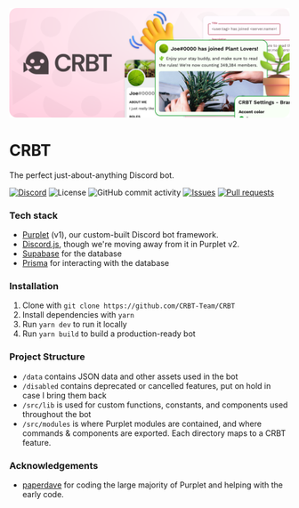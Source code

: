 ![CRBT](/.assets/readme-banner.png)

# CRBT

The perfect just-about-anything Discord bot.

[![Discord](https://img.shields.io/discord/995533040040292373?color=F27187&label=discord&logo=discord&logoColor=white)](https://discord.gg/AvwhNtsgAC)
![License](https://img.shields.io/github/license/CRBT-Team/CRBT?color=F27187)
![GitHub commit activity](https://img.shields.io/github/commit-activity/m/CRBT-Team/CRBT?color=F27187)
[![Issues](https://img.shields.io/github/issues/CRBT-Team/CRBT)](https://github.com/CRBT-Team/CRBT/issues)
[![Pull requests](https://img.shields.io/github/issues-pr/CRBT-Team/CRBT)](https://github.com/CRBT-Team/CRBT/pulls)

### Tech stack

- [Purplet](https://purplet.js.org) (v1), our custom-built Discord bot framework.
- [Discord.js](https://discord.js.org), though we're moving away from it in Purplet v2.
- [Supabase](https://supabase.com) for the database
- [Prisma](https://prisma.io) for interacting with the database

### Installation

1. Clone with `git clone https://github.com/CRBT-Team/CRBT`
2. Install dependencies with `yarn`
3. Run `yarn dev` to run it locally
4. Run `yarn build` to build a production-ready bot

### Project Structure

- `/data` contains JSON data and other assets used in the bot
- `/disabled` contains deprecated or cancelled features, put on hold in case I bring them back
- `/src/lib` is used for custom functions, constants, and components used throughout the bot
- `/src/modules` is where Purplet modules are contained, and where commands & components are exported. Each directory maps to a CRBT feature.

### Acknowledgements

- [paperdave](https://github.com/paperdave) for coding the large majority of Purplet and helping with the early code.
